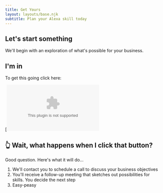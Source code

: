 ```yaml
---
title: Get Yours
layout: layouts/base.njk
subtitle: Plan your Alexa skill today
---
```


## Let's start something

We'll begin with an exploration of what's possible for your business.

## I'm in

To get this going click here: 

<div class="nakedLink">

[![Deploy to Netlify](mailto:sherrie.g5@gmail.com)

</div>

## 👆 Wait, what happens when I click that button?

Good question. Here's what it will do...

1. We'll contact you to schedule a call to discuss your business objectives
2. You'll receive a follow-up meeting that sketches out possibilities for skills. You decide the next step
3. Easy-peasy
